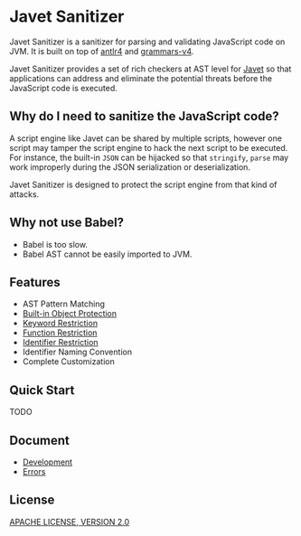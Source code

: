 # Javet Sanitizer

Javet Sanitizer is a sanitizer for parsing and validating JavaScript code on JVM. It is built on top of [antlr4](https://github.com/antlr/antlr4) and [grammars-v4](https://github.com/antlr/grammars-v4).

Javet Sanitizer provides a set of rich checkers at AST level for [Javet](https://github.com/caoccao/Javet) so that applications can address and eliminate the potential threats before the JavaScript code is executed.

## Why do I need to sanitize the JavaScript code?

A script engine like Javet can be shared by multiple scripts, however one script may tamper the script engine to hack the next script to be executed. For instance, the built-in `JSON` can be hijacked so that `stringify`, `parse` may work improperly during the JSON serialization or deserialization.

Javet Sanitizer is designed to protect the script engine from that kind of attacks.

## Why not use Babel?

- Babel is too slow.
- Babel AST cannot be easily imported to JVM.

## Features

- AST Pattern Matching
- [Built-in Object Protection](docs/feature_built_in_objects.md)
- [Keyword Restriction](docs/feature_keyword_restriction.md)
- [Function Restriction](docs/feature_function_restriction.md)
- [Identifier Restriction](docs/feature_identifier_restriction.md)
- Identifier Naming Convention
- Complete Customization

## Quick Start

TODO

## Document

- [Development](docs/development.md)
- [Errors](docs/errors.md)

## License

[APACHE LICENSE, VERSION 2.0](blob/main/LICENSE)
